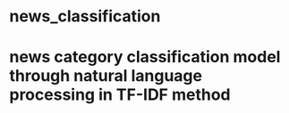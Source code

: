 # news_classification

# news category classification model through natural language processing in TF-IDF method
